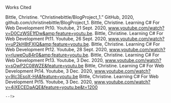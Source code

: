 ﻿
Works Cited

Bittle, Christine. “Christinebittle/BlogProject_1.” GitHub, 2020, github.com/christinebittle/BlogProject_1. 
Bittle, Christine. Learning C# For Web Development Pt10. Youtube, 21 Sept. 2020, www.youtube.com/watch?v=D0CzWSE1fDw&amp;feature=youtu.be. 
Bittle, Christine. Learning C# For Web Development Pt11. Youtube, 26 Sept. 2020, www.youtube.com/watch?v=uP2kH8tFXIQ&amp;feature=youtu.be. 
Bittle, Christine. Learning C# For Web Development Pt12. Youtube, 28 Sept. 2020, www.youtube.com/watch?v=rluweOu84r0&amp;feature=youtu.be. 
Bittle, Christine. Learning C# For Web Development Pt13. Youtube, 3 Dec. 2020, www.youtube.com/watch?v=sOwP2C08WZE&feature=youtu.be 
Bittle, Christine. Learning C# For Web Development Pt14. Youtube, 3 Dec. 2020, www.youtube.com/watch?v=9Ic3EsoX-HA&feature=youtu.be
Bittle, Christine. Learning C# For Web Development Pt15. Youtube, 3 Dec. 2020, www.youtube.com/watch?v=4jXECEDaAQE&feature=youtu.be&t=1200 
    
    
    
    
    
    
    --!>
